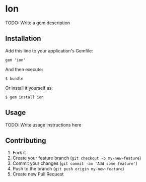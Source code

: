 # Ion

TODO: Write a gem description

## Installation

Add this line to your application's Gemfile:

    gem 'ion'

And then execute:

    $ bundle

Or install it yourself as:

    $ gem install ion

## Usage

TODO: Write usage instructions here

## Contributing

1. Fork it
2. Create your feature branch (`git checkout -b my-new-feature`)
3. Commit your changes (`git commit -am 'Add some feature'`)
4. Push to the branch (`git push origin my-new-feature`)
5. Create new Pull Request
